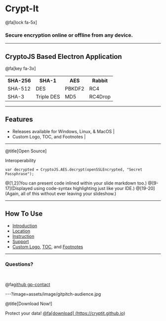 # Crypt-It
@fa[lock fa-5x]
### Secure encryption online or offline from any device.

---
## CryptoJS Based Electron Application
@fa[key fa-3x]

<table>
  <tr>
    <th>SHA-256</th>
    <th>SHA-1</th> 
    <th>AES</th>
    <th>Rabbit</th>
  </tr>
  <tr>
    <td>SHA-512</td>
    <td>DES</td>
    <td>PBKDF2</td>
    <td>RC4</td>
  </tr>
  <tr>
    <td>SHA-3</td>
    <td>Triple DES</td>
    <td>MD5</td>
    <td>RC4Drop</td>
  </tr>
</table>

---
## Features

- Releases available for Windows, Linux, & MacOS |
- Custom Logo, TOC, and Footnotes |

---
@title[Open Source]

<p><span class="slide-title">Interoperability</span></p>

```
var decrypted = CryptoJS.AES.decrypt(openSSLEncrypted, "Secret Passphrase");
```

@[1,2](You can present code inlined within your slide markdown too.)
@[9-17](Displayed using code-syntax highlighting just like your IDE.)
@[19-20](Again, all of this without ever leaving your slideshow.)

---
## How To Use

- [Introduction](https://github.com/gitpitch/gitpitch/wiki/Code-Presenting)
- [Location](https://github.com/gitpitch/gitpitch/wiki/Slideshow-Custom-CSS)
- [Instruction](https://github.com/gitpitch/gitpitch/wiki/Background-Setting)
- [Support](https://github.com/gitpitch/gitpitch/wiki/Image-Slides#background)
- [Custom Logo](https://github.com/gitpitch/gitpitch/wiki/Logo-Setting), [TOC](https://github.com/gitpitch/gitpitch/wiki/Table-of-Contents), and [Footnotes](https://github.com/gitpitch/gitpitch/wiki/Footnote-Setting)

---
### Questions?

<br>

@fa[github gp-contact](CryptIt)

---?image=assets/image/gitpitch-audience.jpg

@title[Download Now!]

<span class="white">Protect your data!</span>
<a href="#">
@fa[download]
  (https://cryptit.github.io)
</a>
